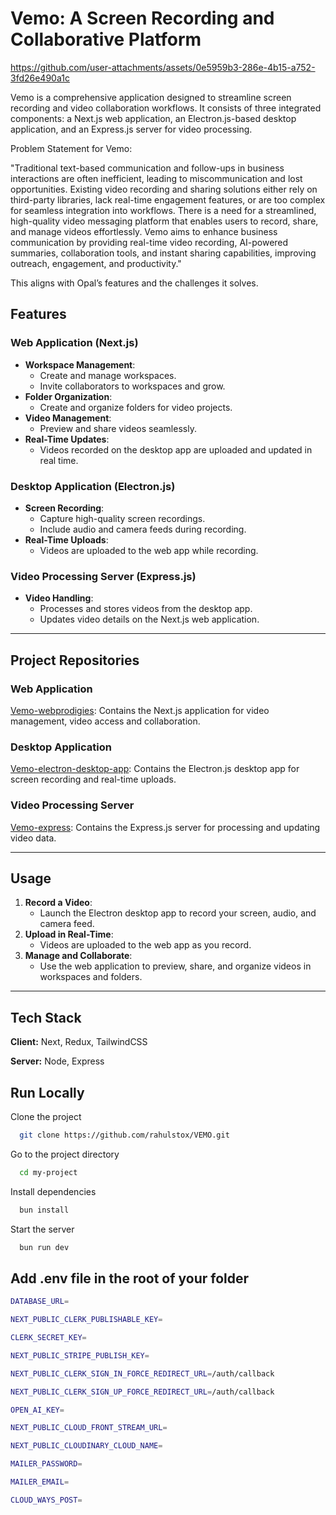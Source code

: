 # Vemo: A Screen Recording and Collaborative Platform



https://github.com/user-attachments/assets/0e5959b3-286e-4b15-a752-3fd26e490a1c





Vemo is a comprehensive application designed to streamline screen recording and video collaboration workflows. It consists of three integrated components: a Next.js web application, an Electron.js-based desktop application, and an Express.js server for video processing.

Problem Statement for Vemo:

"Traditional text-based communication and follow-ups in business interactions are often inefficient, leading to miscommunication and lost opportunities. Existing video recording and sharing solutions either rely on third-party libraries, lack real-time engagement features, or are too complex for seamless integration into workflows. There is a need for a streamlined, high-quality video messaging platform that enables users to record, share, and manage videos effortlessly. Vemo aims to enhance business communication by providing real-time video recording, AI-powered summaries, collaboration tools, and instant sharing capabilities, improving outreach, engagement, and productivity."

This aligns with Opal’s features and the challenges it solves.

## Features

### Web Application (Next.js)
- **Workspace Management**:
  - Create and manage workspaces.
  - Invite collaborators to workspaces and grow.
- **Folder Organization**:
  - Create and organize folders for video projects.
- **Video Management**:
  - Preview and share videos seamlessly.
- **Real-Time Updates**:
  - Videos recorded on the desktop app are uploaded and updated in real time.

### Desktop Application (Electron.js)
- **Screen Recording**:
  - Capture high-quality screen recordings.
  - Include audio and camera feeds during recording.
- **Real-Time Uploads**:
  - Videos are uploaded to the web app while recording.

### Video Processing Server (Express.js)
- **Video Handling**:
  - Processes and stores videos from the desktop app.
  - Updates video details on the Next.js web application.

---

## Project Repositories

### Web Application
[Vemo-webprodigies](https://github.com/rahulstox/VEMO): Contains the Next.js application for video management, video access and collaboration.

### Desktop Application
[Vemo-electron-desktop-app](https://github.com/rahulstox/VEMO-WebProdigies-Dekstop): Contains the Electron.js desktop app for screen recording and real-time uploads.

### Video Processing Server
[Vemo-express](https://github.com/rahulstox/VEMO-WebProdigies-Express): Contains the Express.js server for processing and updating video data.

---

## Usage
1. **Record a Video**:
   - Launch the Electron desktop app to record your screen, audio, and camera feed.
2. **Upload in Real-Time**:
   - Videos are uploaded to the web app as you record.
3. **Manage and Collaborate**:
   - Use the web application to preview, share, and organize videos in workspaces and folders.

---



## Tech Stack

**Client:** Next, Redux, TailwindCSS

**Server:** Node, Express


## Run Locally

Clone the project

```bash
  git clone https://github.com/rahulstox/VEMO.git
```

Go to the project directory

```bash
  cd my-project
```

Install dependencies

```bash
  bun install
```

Start the server

```bash
  bun run dev
```

## Add .env file in the root of your folder
```bash
DATABASE_URL=

NEXT_PUBLIC_CLERK_PUBLISHABLE_KEY=

CLERK_SECRET_KEY=

NEXT_PUBLIC_STRIPE_PUBLISH_KEY=

NEXT_PUBLIC_CLERK_SIGN_IN_FORCE_REDIRECT_URL=/auth/callback

NEXT_PUBLIC_CLERK_SIGN_UP_FORCE_REDIRECT_URL=/auth/callback

OPEN_AI_KEY=

NEXT_PUBLIC_CLOUD_FRONT_STREAM_URL=

NEXT_PUBLIC_CLOUDINARY_CLOUD_NAME=

MAILER_PASSWORD=

MAILER_EMAIL=

CLOUD_WAYS_POST=







